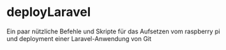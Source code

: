 # deployLaravel
Ein paar nützliche Befehle und Skripte für das Aufsetzen vom raspberry pi und deployment einer Laravel-Anwendung von Git
